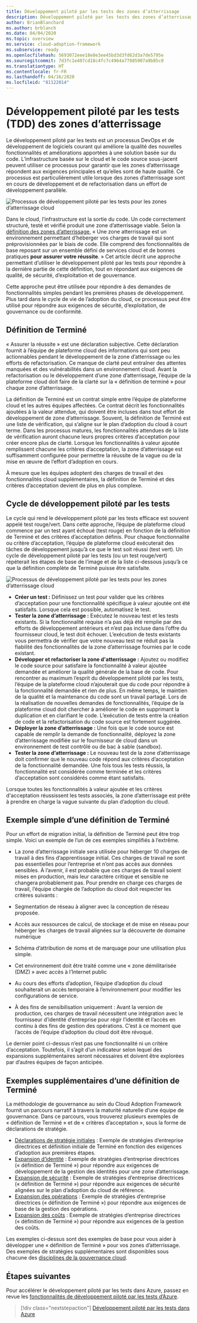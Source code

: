 ```yaml
---
title: Développement piloté par les tests des zones d’atterrissage
description: Développement piloté par les tests des zones d’atterrissage
author: BrianBlanchard
ms.author: brblanch
ms.date: 04/04/2020
ms.topic: overview
ms.service: cloud-adoption-framework
ms.subservice: ready
ms.openlocfilehash: 5693072eee18e0e3ee45bd3d3fd62d3a7de5795e
ms.sourcegitcommit: 7d3fc1e407cd18c4fc7c4964a77885907a9b85c0
ms.translationtype: HT
ms.contentlocale: fr-FR
ms.lasthandoff: 04/16/2020
ms.locfileid: "81122014"
---
```

# <a name="test-driven-development-tdd-for-landing-zones"></a>Développement piloté par les tests (TDD) des zones d’atterrissage

Le développement piloté par les tests est un processus DevOps et de développement de logiciels courant qui améliore la qualité des nouvelles fonctionnalités et améliorations apportées à une solution basée sur du code. L’infrastructure basée sur le cloud et le code source sous-jacent peuvent utiliser ce processus pour garantir que les zones d’atterrissage répondent aux exigences principales et qu’elles sont de haute qualité. Ce processus est particulièrement utile lorsque des zones d’atterrissage sont en cours de développement et de refactorisation dans un effort de développement parallèle.

![Processus de développement piloté par les tests pour les zones d’atterrissage cloud](../../_images/ready/test-driven-development-process.png)

Dans le cloud, l’infrastructure est la sortie du code. Un code correctement structuré, testé et vérifié produit une zone d’atterrissage viable. Selon la [définition des zones d’atterrissage](../landing-zone/index.md), « Une zone atterrissage est un environnement permettant d’héberger vos charges de travail qui sont préprovisionnées par le biais de code. Elle comprend des fonctionnalités de base reposant sur un ensemble défini de services cloud et de bonnes pratiques **pour assurer votre réussite**. » Cet article décrit une approche permettant d’utiliser le développement piloté par les tests pour répondre à la dernière partie de cette définition, tout en répondant aux exigences de qualité, de sécurité, d’exploitation et de gouvernance.

Cette approche peut être utilisée pour répondre à des demandes de fonctionnalités simples pendant les premières phases de développement. Plus tard dans le cycle de vie de l’adoption du cloud, ce processus peut être utilisé pour répondre aux exigences de sécurité, d’exploitation, de gouvernance ou de conformité.

## <a name="definition-of-done"></a>Définition de Terminé

« Assurer la réussite » est une déclaration subjective. Cette déclaration fournit à l’équipe de plateforme cloud des informations qui sont peu actionnables pendant le développement de la zone d’atterrissage ou les efforts de refactorisation. Ce manque de clarté peut entraîner des attentes manquées et des vulnérabilités dans un environnement cloud. Avant la refactorisation ou le développement d’une zone d’atterrissage, l’équipe de la plateforme cloud doit faire de la clarté sur la « définition de terminé » pour chaque zone d’atterrissage.

La définition de Terminé est un contrat simple entre l’équipe de plateforme cloud et les autres équipes affectées. Ce contrat décrit les fonctionnalités ajoutées à la valeur attendue, qui doivent être incluses dans tout effort de développement de zone d’atterrissage. Souvent, la définition de Terminé est une liste de vérification, qui s’aligne sur le plan d’adoption du cloud à court terme. Dans les processus matures, les fonctionnalités attendues de la liste de vérification auront chacune leurs propres critères d’acceptation pour créer encore plus de clarté. Lorsque les fonctionnalités à valeur ajoutée remplissent chacune les critères d’acceptation, la zone d’atterrissage est suffisamment configurée pour permettre la réussite de la vague ou de la mise en œuvre de l’effort d’adoption en cours.

À mesure que les équipes adoptent des charges de travail et des fonctionnalités cloud supplémentaires, la définition de Terminé et des critères d’acceptation devient de plus en plus complexe.

## <a name="test-driven-development-cycle"></a>Cycle de développement piloté par les tests

Le cycle qui rend le développement piloté par les tests efficace est souvent appelé test rouge/vert. Dans cette approche, l’équipe de plateforme cloud commence par un test ayant échoué (test rouge) en fonction de la définition de Terminé et des critères d’acceptation définis. Pour chaque fonctionnalité ou critère d’acceptation, l’équipe de plateforme cloud exécuterait des tâches de développement jusqu’à ce que le test soit réussi (test vert). Un cycle de développement piloté par les tests (ou un test rouge/vert) répéterait les étapes de base de l’image et de la liste ci-dessous jusqu’à ce que la définition complète de Terminé puisse être satisfaite.

![Processus de développement piloté par les tests pour les zones d’atterrissage cloud](../../_images/ready/test-driven-development-process.png)

- **Créer un test :** Définissez un test pour valider que les critères d’acceptation pour une fonctionnalité spécifique à valeur ajoutée ont été satisfaits. Lorsque cela est possible, automatisez le test.
- **Tester la zone d’atterrissage :** Exécutez le nouveau test et les tests existants. Si la fonctionnalité requise n’a pas déjà été remplie par des efforts de développement antérieurs et n’est pas incluse dans l’offre du fournisseur cloud, le test doit échouer. L’exécution de tests existants vous permettra de vérifier que votre nouveau test ne réduit pas la fiabilité des fonctionnalités de la zone d’atterrissage fournies par le code existant.
- **Développer et refactoriser la zone d'atterrissage :** Ajoutez ou modifiez le code source pour satisfaire la fonctionnalité à valeur ajoutée demandée et améliorer la qualité générale de la base de code. Pour rencontrer au maximum l’esprit du développement piloté par les tests, l’équipe de la plateforme cloud n’ajouterait que du code pour répondre à la fonctionnalité demandée et rien de plus. En même temps, le maintien de la qualité et la maintenance du code sont un travail partagé. Lors de la réalisation de nouvelles demandes de fonctionnalités, l’équipe de la plateforme cloud doit chercher à améliorer le code en supprimant la duplication et en clarifiant le code. L’exécution de tests entre la création de code et la refactorisation du code source est fortement suggérée.
- **Déployer la zone d’atterrissage :** Une fois que le code source est capable de remplir la demande de fonctionnalité, déployez la zone d’atterrissage modifiée sur le fournisseur de cloud dans un environnement de test contrôlé ou de bac à sable (sandbox).
- **Tester la zone d’atterrissage :** Le nouveau test de la zone d’atterrissage doit confirmer que le nouveau code répond aux critères d’acceptation de la fonctionnalité demandée. Une fois tous les tests réussis, la fonctionnalité est considérée comme terminée et les critères d’acceptation sont considérés comme étant satisfaits.

Lorsque toutes les fonctionnalités à valeur ajoutée et les critères d'acceptation réussissent les tests associés, la zone d’atterrissage est prête à prendre en charge la vague suivante du plan d’adoption du cloud.

## <a name="simple-example-of-a-definition-of-done"></a>Exemple simple d’une définition de Terminé

Pour un effort de migration initial, la définition de Terminé peut être trop simple. Voici un exemple de l’un de ces exemples simplifiés à l’extrême.

- La zone d’atterrissage initiale sera utilisée pour héberger 10 charges de travail à des fins d’apprentissage initial. Ces charges de travail ne sont pas essentielles pour l’entreprise et n’ont pas accès aux données sensibles. À l’avenir, il est probable que ces charges de travail soient mises en production, mais leur caractère critique et sensible ne changera probablement pas. Pour prendre en charge ces charges de travail, l’équipe chargée de l’adoption du cloud doit respecter les critères suivants :

- Segmentation de réseau à aligner avec la conception de réseau proposée.
- Accès aux ressources de calcul, de stockage et de mise en réseau pour héberger les charges de travail alignées sur la découverte de domaine numérique
- Schéma d’attribution de noms et de marquage pour une utilisation plus simple.
- Cet environnement doit être traité comme une « zone démilitarisée (DMZ) » avec accès à l’Internet public
- Au cours des efforts d’adoption, l’équipe d’adoption du cloud souhaiterait un accès temporaire à l’environnement pour modifier les configurations de service.
- À des fins de sensibilisation uniquement : Avant la version de production, ces charges de travail nécessitent une intégration avec le fournisseur d’identité d’entreprise pour régir l’identité et l’accès en continu à des fins de gestion des opérations. C’est à ce moment que l’accès de l’équipe d’adoption du cloud doit être révoqué.

Le dernier point ci-dessus n’est pas une fonctionnalité ni un critère d’acceptation. Toutefois, il s’agit d’un indicateur selon lequel des expansions supplémentaires seront nécessaires et doivent être explorées par d’autres équipes de façon anticipée.

## <a name="additional-examples-of-a-definition-of-done"></a>Exemples supplémentaires d’une définition de Terminé

La méthodologie de gouvernance au sein du Cloud Adoption Framework fournit un parcours narratif à travers la maturité naturelle d’une équipe de gouvernance. Dans ce parcours, vous trouverez plusieurs exemples de « définition de Terminé » et de « critères d’acceptation », sous la forme de déclarations de stratégie.

- [Déclarations de stratégie initiales](../../govern/guides/complex/initial-corporate-policy.md#policy-statements) : Exemple de stratégies d’entreprise directrices et définition initiale de Terminé en fonction des exigences d’adoption aux premières étapes.
- [Expansion d’identité](../../govern/guides/complex/identity-baseline-improvement.md#incremental-improvement-of-the-policy-statements) : Exemple de stratégies d’entreprise directrices (« définition de Terminé ») pour répondre aux exigences de développement de la gestion des identités pour une zone d’atterrissage.
- [Expansion de sécurité](../../govern/guides/complex/security-baseline-improvement.md#incremental-improvement-of-the-policy-statements) : Exemple de stratégies d’entreprise directrices (« définition de Terminé ») pour répondre aux exigences de sécurité alignées sur le plan d’adoption du cloud de référence.
- [Expansion des opérations](../../govern/guides/complex/resource-consistency-improvement.md#incremental-improvement-of-the-policy-statements) : Exemple de stratégies d’entreprise directrices (« définition de Terminé ») pour répondre aux exigences de base de la gestion des opérations.
- [Expansion des coûts](../../govern/guides/complex/cost-management-improvement.md#changes-to-the-policy-statements) : Exemple de stratégies d’entreprise directrices (« définition de Terminé ») pour répondre aux exigences de la gestion des coûts.

Les exemples ci-dessus sont des exemples de base pour vous aider à développer une « définition de Terminé » pour vos zones d’atterrissage. Des exemples de stratégies supplémentaires sont disponibles sous chacune des [disciplines de la gouvernance cloud](../../govern/governance-disciplines.md).

## <a name="next-steps"></a>Étapes suivantes

Pour accélérer le développement piloté par les tests dans Azure, passez en revue les [fonctionnalités de développement piloté par les tests d’Azure](./azure-test-driven-development.md).

> [!div class="nextstepaction"]
> [Développement piloté par les tests dans Azure](./azure-test-driven-development.md)
